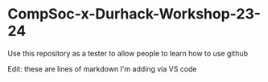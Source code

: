 # CompSoc-x-Durhack-Workshop-23-24
Use this repository as a tester to allow people to learn how to use github

Edit: these are lines of markdown I'm adding via VS code